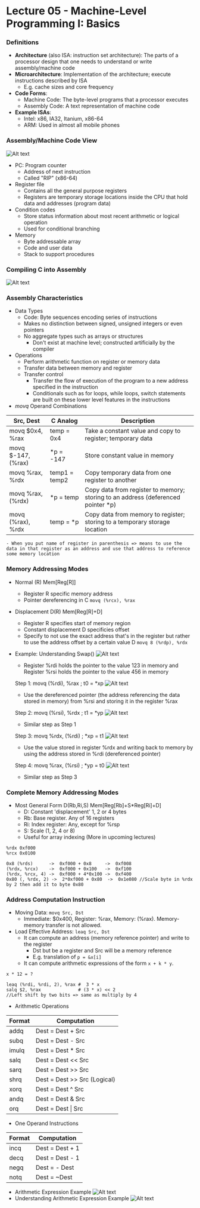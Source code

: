# Lecture 05 - Machine-Level Programming I: Basics

### Definitions
- **Architecture** (also ISA: instruction set architecture): The parts of a processor design that one needs to understand or write assembly/machine code
- **Microarchitecture**: Implementation of the architecture; execute instructions described by ISA
    - E.g. cache sizes and core frequency
- **Code Forms**: 
    - Machine Code: The byte-level programs that a processor executes
    - Assembly Code: A text representation of machine code
- **Example ISAs**:
    - Intel: x86, IA32, Itanium, x86-64
    - ARM: Used in almost all mobile phones 

### Assembly/Machine Code View
![Alt text](./images/image2.png)
- PC: Program counter
    - Address of next instruction
    - Called "RIP" (x86-64)
- Register file
    - Contains all the general purpose registers
    - Registers are temporary storage locations inside the CPU that hold data and addresses (program data)
- Condition codes
    - Store status information about most recent arithmetic or logical operation
    - Used for conditional branching
- Memory
    - Byte addressable array
    - Code and user data
    - Stack to support procedures

### Compiling C into Assembly
![Alt text](./images/image3.png)

### Assembly Characteristics
- Data Types
    - Code: Byte sequences encoding series of instructions
    - Makes no distinction between signed, unsigned integers or even pointers
    - No aggregate types such as arrays or structures
        - Don't exist at machine level; constructed artificially by the compiler
- Operations
    - Perform arithmetic function on register or memory data
    - Transfer data between memory and register
    - Transfer control
        - Transfer the flow of execution of the program to a new address specified in the instruction
        - Conditionals such as for loops, while loops, switch statements are built on these lower level features in the instructions
- *movq* Operand Combinations

| Src, Dest | C Analog | Description |
| ----------- | ---------- | ----------- |
| movq $0x4, %rax     | temp = 0x4       | Take a constant value and copy to register; temporary data  |
| movq $-147, (%rax)   | *p = -147 | Store constant value in memory  |
| movq %rax, %rdx   | temp1 = temp2  | Copy temporary data from one register to another  |
| movq %rax, (%rdx)   | *p = temp | Copy data from register to memory; storing to an address (deferenced pointer *p)  |
| movq (%rax), %rdx   | temp = *p  | Copy data from memory to register; storing to a temporary storage location  |
    - When you put name of register in parenthesis => means to use the data in that register as an address and use that address to reference some memory location
### Memory Addressing Modes
- Normal (R) Mem[Reg[R]]
    - Register R specific memory address
    - Pointer dereferencing in C
    `movq (%rcx), %rax`
- Displacement D(R) Mem[Reg[R]+D]
    - Register R specifies start of memory region
    - Constant displacement D specificies offset
    - Specify to not use the exact address that's in the register but rather to use the address offset by a certain value D
    `movq 8 (%rdp), %rdx`
- Example: Understanding Swap()
![Alt text](./images/image4.png)
    - Register %rdi holds the pointer to the value 123 in memory and Register %rsi holds the pointer to the value 456 in memory

    Step 1: movq (%rdi), %rax ; t0 = *xp
![Alt text](./images/image5.png)
    - Use the dereferenced pointer (the address referencing the data stored in memory) from %rsi and storing it in the register %rax
    
    Step 2: movq (%rsi), %rdx ; t1 = *yp
![Alt text](./images/image6.png)
    - Similar step as Step 1

    Step 3: movq %rdx, (%rdi) ; *xp = t1
![Alt text](./images/image7.png)
    - Use the value stored in register %rdx and writing back to memory by using the address stored in %rdi (dereferenced pointer)
    
    Step 4: movq %rax, (%rsi) ; *yp = t0
![Alt text](./images/image8.png)
    - Similar step as Step 3

### Complete Memory Addressing Modes   
- Most General Form D(Rb,Ri,S) Mem[Reg[Rb]+S*Reg[Ri]+D]
    - D: Constant 'displacement' 1, 2 or 4 bytes
    - Rb: Base register. Any of 16 registers
    - Ri: Index register: Any, except for %rsp
    - S: Scale (1, 2, 4 or 8)
    - Useful for array indexing (More in upcoming lectures)

```
%rdx 0xf000
%rcx 0x0100

0x8 (%rds)      ->  0xf000 + 0x8     ->  0xf008
(%rdx, %rcx)    ->  0xf000 + 0x100   ->  0xf100
(%rdx, %rcx, 4) ->  0xf000 + 4*0x100 ->  0xf400
0x80 (, %rdx, 2) ->  2*0xf000 + 0x80  ->  0x1e080 //Scale byte in %rdx by 2 then add it to byte 0x80
```

### Address Computation Instruction
- Moving Data: `movq Src, Dst`
    - Immediate: $0x400, Register: %rax, Memory: (%rax). Memory-memory transfer is not allowed.
- Load Effective Address: `leaq Src, Dst`
    - It can compute an address (memory reference pointer) and write to the register
        - Dst but be a register and Src will be a memory reference
        - E.g. translation of `p = &x[i]`
    - It can compute arithmetic expressions of the form `x + k * y`.
```
x * 12 = ?

leaq (%rdi, %rdi, 2), %rax #  3 * x
salq $2, %rax              # (3 * x) << 2
//Left shift by two bits => same as multiply by 4
```
- Arithmetic Operations

| Format | Computation                  |
| ------ | ---------------------------- |
| addq   | Dest = Dest + Src            |
| subq   | Dest = Dest - Src            |
| imulq  | Dest = Dest * Src            |
| salq   | Dest = Dest << Src           |
| sarq   | Dest = Dest >> Src           |
| shrq   | Dest = Dest >> Src (Logical) |
| xorq   | Dest = Dest ^ Src            |
| andq   | Dest = Dest & Src            |
| orq    | Dest = Dest \| Src           |
- One Operand Instructions

| Format | Computation     |
| ------ | --------------- |
| incq   | Dest = Dest + 1 |
| decq   | Dest = Dest - 1 |
| negq   | Dest = - Dest   |
| notq   | Dest = ~Dest    |
- Arithmetic Expression Example
![Alt text](./images/image9.png)
- Understanding Arithmetic Expression Example
![Alt text](./images/image10.png)